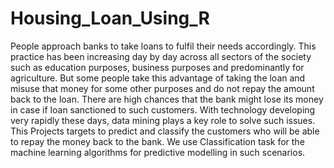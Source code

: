 # Housing_Loan_Using_R
People approach banks to take loans to fulfil their needs accordingly. This practice has been increasing day by day across all sectors of the society such as education purposes, business purposes and predominantly for agriculture. But some people take this advantage of taking the loan and misuse that money for some other purposes and do not repay the amount back to the loan. There are high chances that the bank might lose its money in case if loan sanctioned to such customers. With technology developing very rapidly these days, data mining plays a key role to solve such issues. This Projects targets to predict and classify the customers who will be able to repay the money back to the bank. We use Classification task for the machine learning algorithms for predictive modelling in such scenarios.

